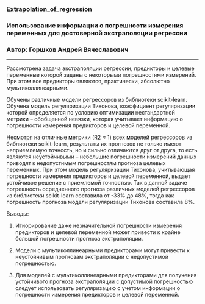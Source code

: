 ### Extrapolation_of_regression

### Использование информации о погрешности измерения переменных для достоверной экстраполяции регрессии
### Автор: Горшков Андрей Вячеславович
------------------------------------------

Рассмотрена задача экстраполяции регрессии, предикторы и целевые переменные которой заданы с некоторыми погрешностями измерений. При этом все предикторы являются, практически, абсолютно мультиколлинеарными.

Обучены различные модели регрессоров из библиотеки scikit-learn. Обучена модель регуляризации Тихонова, коэффициент регуляризации которой определяется по условию оптимизации нестандартной метрики – обобщенной невязки, которая учитывает информацию о погрешности измерения предикторов и целевой переменной.

Несмотря на отличные метрики (R2 ≈ 1) всех моделей регрессоров из библиотеки scikit-learn, результаты их прогнозов не только имеют неприемлемую точность, но и сильно отличаются друг от друга, то есть являются неустойчивыми – небольшие погрешности измерений данных приводят к недопустимым погрешностям прогноза целевых переменных. При этом модель регуляризации Тихонова, учитывающая погрешности измерения предикторов и целевой переменной, выдает устойчивое решение с приемлемой точностью. Так в данной задаче погрешность осредненного прогноза различных моделей регрессоров из библиотеки scikit-learn составила от -33% до 48%, тогда как погрешность прогноза модели регуляризации Тихонова составила 8%.

Выводы:
1. Игнорирование даже незначительной погрешности измерения предикторов и целевой переменной может привести к крайне большой погрешности прогноза экстраполяции.

2. Модели с мультиколлинеарными предикторами могут привести к неустойчивым прогнозам экстраполяции с недопустимой погрешностью.

3. Для моделей с мультиколлинеарными предикторами для получения устойчивого прогноза экстраполяции с допустимой погрешностью следует использовать регуляризацию с учетом информации о погрешности измерения предикторов и целевой переменной.
